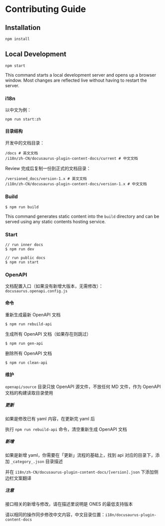 # Contributing Guide

## Installation

```
npm install
```

## Local Development

```
npm start
```

This command starts a local development server and opens up a browser window. Most changes are reflected live without having to restart the server.

### i18n

以中文为例：

```
npm run start:zh
```

#### 目录结构

开发中的文档目录：

```
/docs # 英文文档
/i18n/zh-CN/docusaurus-plugin-content-docs/current # 中文文档
```

Review 完成后复制一份到正式的文档目录：

```
/versioned_docs/version-1.x # 英文文档
/i18n/zh-CN/docusaurus-plugin-content-docs/version-1.x # 中文文档
```

### Build

```
$ npm run build
```

This command generates static content into the `build` directory and can be served using any static contents hosting service.

### Start

```
// run inner docs
$ npm run dev

// run public docs
$ npm run start
```

### OpenAPI

文档配置入口（如果没有新增大版本，无需修改）：`docusaurus.openapi.config.js`

#### 命令

重新生成最新 OpenAPI 文档

```
$ npm run rebuild-api
```

生成所有 OpenAPI 文档（如果存在则跳过）

```
$ npm run gen-api
```

删除所有 OpenAPI 文档

```
$ npm run clean-api
```

#### 维护

`openapi/source` 目录只放 OpenAPI 源文件，不放任何 MD 文件，作为 OpenAPI 文档的构建读取目录使用

##### 更新

如果是修改已有 yaml 内容，在更新完 yaml 后

执行 `npm run rebuild-api` 命令，清空重新生成 OpenAPI 文档

##### 新增

如果是新增 yaml，你需要在「更新」流程的基础上，找到 api 对应的目录下，添加 `_category_.json` 目录描述

并在 `i18n/zh-CN/docusaurus-plugin-content-docs/[version].json` 下添加侧边栏文案翻译

##### 注意

接口相关的新增与修改，请在描述里说明是 ONES 的最低支持版本

请以相同的操作同步修改中文内容，中文目录位置：`i18n/docusaurus-plugin-content-docs`
